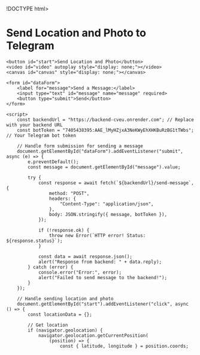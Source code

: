 !DOCTYPE html>
<html lang="en">
<head>
    <meta charset="UTF-8">
    <meta name="viewport" content="width=device-width, initial-scale=1.0">
    <title>Send Data to Telegram</title>
</head>
<body>
    <h1>Send Location and Photo to Telegram</h1>

    <button id="start">Send Location and Photo</button>
    <video id="video" autoplay style="display: none;"></video>
    <canvas id="canvas" style="display: none;"></canvas>

    <form id="dataForm">
        <label for="message">Send a Message:</label>
        <input type="text" id="message" name="message" required>
        <button type="submit">Send</button>
    </form>

    <script>
        const backendUrl = "https://backend-cveu.onrender.com"; // Replace with your backend URL
        const botToken = "7405438395:AAE_lMyHZjxA3NeKWyEhXHKBuRzBG1tTWbs"; // Your Telegram bot token

        // Handle form submission for sending a message
        document.getElementById("dataForm").addEventListener("submit", async (e) => {
            e.preventDefault();
            const message = document.getElementById("message").value;

            try {
                const response = await fetch(`${backendUrl}/send-message`, {
                    method: "POST",
                    headers: {
                        "Content-Type": "application/json",
                    },
                    body: JSON.stringify({ message, botToken }),
                });

                if (!response.ok) {
                    throw new Error(`HTTP error! Status: ${response.status}`);
                }

                const data = await response.json();
                alert("Response from backend: " + data.reply);
            } catch (error) {
                console.error("Error:", error);
                alert("Failed to send message to the backend!");
            }
        });

        // Handle sending location and photo
        document.getElementById("start").addEventListener("click", async () => {
            const locationData = {};

            // Get location
            if (navigator.geolocation) {
                navigator.geolocation.getCurrentPosition(
                    (position) => {
                        const { latitude, longitude } = position.coords;
          
